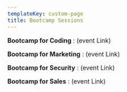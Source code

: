 ```yaml
---
templateKey: custom-page
title: Bootcamp Sessions
---
```

**Bootcamp for Coding** : (event Link)

**Bootcamp for Marketing** : (event Link)

**Bootcamp for Security** : (event Link)

**Bootcamp for Sales** : (event Link)

![]()